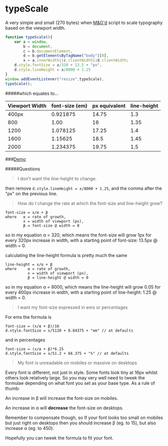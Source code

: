 typeScale 
=========

A very simple and small (270 bytes) when [M&G'd](# "Minified & Gzipped") script to scale typography based on the viewport width.


```javascript
function typeScale(){
    var a = window,
        b = document,
        c = b.documentElement,
        d = b.getElementsByTagName("body")[0],
        x = a.innerWidth||c.clientWidth||d.clientWidth;
    d.style.fontSize = x/320 + 13.5 + "px",
    d.style.lineHeight = x/8000 + 1.25
}
window.addEventListener("resize",typeScale),
typeScale();
```
#####which equates to...

| Viewport Width| font-size (em)|px equivalent | line-height  |
| ------------- |---------------|--------------|--------------|
| 400px         | 0.921875      | 14.75        | 1.3         |
| 800           | 1.00          | 16           | 1.35          |
| 1200          | 1.078125      | 17.25        | 1.4         |
| 1600          | 1.15625       | 18.5         | 1.45          |
| 2000          | 1.234375      | 19.75        | 1.5         |

###[Demo](http://codepen.io/zhirkovski/pen/GgKbxY)

#####Questions

> I don't want the line-height to change.

then remove `d.style.lineHeight = x/8000 + 1.25`, and the comma after the "px" on the previous line.

> How do I change the rate at which the font-size and line-height grow?

``` 
font-size = x/α + β
where   α = rate of growth, 
        x = width of viewport (px),
        β = font-size @ width = 0
```
so in my equation α = 320, which means the font-size will grow 1px for every 320px increase in width, with a starting point of font-size: 13.5px @ width = 0.

calculating the line-height formula is pretty much the same
``` 
line-height = x/α + β
where     α = rate of growth, 
          x = width of viewport (px),
          β = line-height @ width = 0
```    
so in my equation α = 8000, which means the line-height will grow 0.05 for every 400px increase in width, with a starting point of line-height: 1.25 @ width = 0.

> I want my font-size expressed in ems or percentages

For ems the formula is
```
font-size = (x/α + β)/16
d.style.fontSize = x/5120 + 0.84375 + "em" // at defaults
```
and in percentages 
```
font-size = (x/α + β)*6.25
d.style.fontSize = x/51.2 + 84.375 + "%" // at defaults
```

> My font is unreadable on mobiles *or* massive on desktops

Every font is different, not just in style. Some fonts look tiny at 16px whilst others look relatively large. So you may very well need to tweek the formulae depending on what font you set as your base type. As a rule of thumb: 

An increase in β will increase the font-size on mobiles.

An increase in α will **decrease** the font-size on desktops.

Remember to compensate though, so If your font looks too small on mobiles but just right on desktops then you should increase β (eg. to 15), but also increase α (eg. to 450).

Hopefully you can tweek the formula to fit your font.
